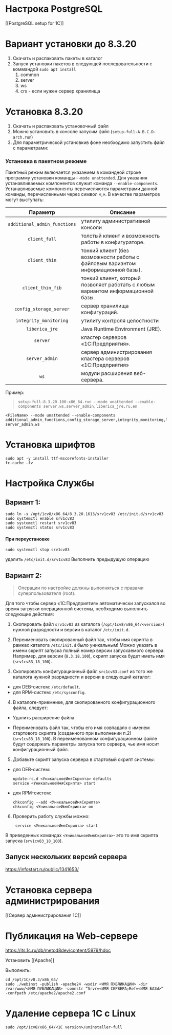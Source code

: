 
# Настрока PostgreSQL
[[PostgreSQL setup for 1C]]

# Вариант установки до 8.3.20
1. Скачать и распаковать пакеты в каталог
2. Запуск установки пакетов в следующей последовательности с коммандой `sudo apt install` 
	1. common
	2. server
	3. ws
	4. crs - если нужен сервер хранилищa
		

# Установка 8.3.20
1.	Скачать и распаковать установочный файл
2.	Можно установить в консоле запусим файл (`setup-full-A.B.C.D-arch.run`)
3.	Для  параметрической установкив фоне необходимо запустить файл с параметрами:

### Установка в пакетном режиме
Пакетный режим включается указанием в командной строке программу установки команды -`-mode unattended`. Для указания устанавливаемых компонентов служит команда `--enable-components`. Устанавливаемые компоненты перечисляются параметрами данной команды, перечисленными через символ «,». В качестве параметров могут выступать:	


|           Параметр           | Описание                                                                         |
|:----------------------------:| -------------------------------------------------------------------------------- |
| `additional_admin_functions` | утилиту административной консоли                                                 |
|        `client_full`         | толстый клиент и возможность работы в конфигураторе.                             |
|        `client_thin`         | тонкий клиент (без возможности работы с файловым вариантом информационной базы). |
|      `client_thin_fib`       | тонкий клиент, который позволяет работать с любым вариантом информационной базы. |
|   `config_storage_server`    | сервер хранилища конфигураций.                                                   |
|    `integrity_monitoring`    | утилиту контроля целостности                                                     |
|        `liberica_jre`        | Java Runtime Environment (JRE).                                                  |
|           `server`           | кластер серверов «1С:Предприятия».                                               |
|        `server_admin`        | сервер администрирования кластера серверов «1С:Предприятия»                      |
|             `ws`             | модули расширения веб-сервера.                                                   |



Пример:

> `setup-full-8.3.20.100-x86_64.run --mode unattended --enable-components server,ws,server_admin,liberica_jre,ru,en`

	<FileName> --mode unattended --enable-components additional_admin_functions,config_storage_server,integrity_monitoring,liberica_jre,server,
	server_admin,ws
	
	
# 	Установка шрифтов
	sudo apt -y install ttf-mscorefonts-installer
	fc-cache –fv
	
# Настройка Службы

## Вариант 1:

	sudo ln -s /opt/1cv8/x86_64/8.3.20.1613/srv1cv83 /etc/init.d/srv1cv83
	sudo systemctl enable srv1cv83
	sudo systemctl restart srv1cv83
	sudo systemctl status srv1cv83
#### При переустановке
	sudo systemctl stop srv1cv83	
удалить `/etc/init.d/srv1cv83`
Выполнить предыдущую операцию
## Вариант 2:
	
>Операции по настройке должны выполняться с правами суперпользователя (root).  
  
Для того чтобы сервер «1С:Предприятия» автоматически запускался во время загрузки операционной системы, необходимо выполнить следующие действия:  
  
1. Скопировать файл `srv1cv83` из каталога (`/opt/1cv8/x86_64/<version>`) нужной разрядности и версии в каталог `/etc/init.d`.  
  
2. Переименовать скопированный файл так, чтобы имя скрипта в рамках каталога `/etc/init.d` было уникальным! Можно указать в имени скрипт запуска полный номер версии запускаемого сервера. Например, для версии (`8.3.18.100`), скрипт запуска будет иметь имя (`srv1cv83_18_100`).  
  
3. Скопировать конфигурационный файл `src1cv83.conf` из того же каталога нужной разрядности и версии в следующий каталог:  
-	для DEB-систем: `/etc/default`.  
-	для RPM-систем: `/etc/sysconfig`.  

4. В каталоге-приемнике, для скопированного конфигурационного файла, следует:  
  
-	Удалить расширение файла.  
  
-	Переименовать файл так, чтобы его имя совпадало с именем стартового скрипта (созданного при выполнении п.2) (`srv1cv83_18_100`). В переименованном конфигурационном файле будут содержать параметры запуска того сервера, чье имя носит конфигурационный файл.  
  
5. Добавьте скрипт запуска сервера в стартовый скрипт системы:  
  
-	для DEB-систем:  

		update-rc.d <УникальноеИмяСкрипта> defaults
		service <УникальноеИмяСкрипта> start
-	для RPM-систем:  

		chkconfig --add <УникальноеИмяСкрипта>
		chkconfig <УникальноеИмяСкрипта> on
  
6. Проверить работу службы можно:

		service <УникальноеИмяСкрипта> start
		
В приведенных командах `<УникальноеИмяСкрипта>`‑ это то имя скрипта запуска (`srv1cv83_18_100`).  

## Запуск нескольких версий сервера
https://infostart.ru/public/1341653/

# Установка сервера администрирования
[[Сервер администрирования 1С]]


# Публикация на Web-сервере

https://its.1c.ru/db/metod8dev/content/5979/hdoc

Установить [[Apache]]

Выполнить:

	cd /opt/1C/v8.3/x86_64/
	sudo ./webinst -publish -apache24 -wsdir <ИМЯ ПУБЛИКАЦИИ> -dir /var/www/<ИМЯ ПУБЛИКАЦИИ> -connstr “Srvr=<ИМЯ СЕРВЕРА;Ref=<ИМЯ БАЗЫ>” -confpath /etc/apache2/apache2.conf
	
	
# 	Удаление сервера 1С с Linux
`sudo /opt/1cv8/x86_64/<1C version>/uninstaller-full`



